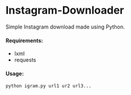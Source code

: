# Instagram-Downloader
Simple Instagram download made using Python.

#### Requirements:

* lxml
* requests

#### Usage:

```
python igram.py url1 ur2 url3...
```
